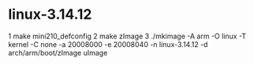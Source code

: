 linux-3.14.12
=============

1 make mini210_defconfig
2 make zImage
3 ./mkimage -A arm -O linux -T kernel -C none -a 20008000 -e 20008040 -n linux-3.14.12 -d arch/arm/boot/zImage uImage